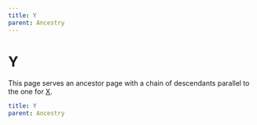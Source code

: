 ```yaml
---
title: Y
parent: Ancestry
---
```


# Y

This page serves an ancestor page with a chain of descendants parallel to the one for [X](../x/).

```yaml
title: Y
parent: Ancestry
```
